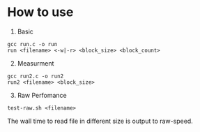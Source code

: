# How to use

1. Basic
```
gcc run.c -o run
run <filename> <-w|-r> <block_size> <block_count>
``` 

2. Measurment
```
gcc run2.c -o run2
run2 <filename> <block_size>
``` 

3. Raw Perfomance
```
test-raw.sh <filename>
``` 
The wall time to read file in different size is output to raw-speed.